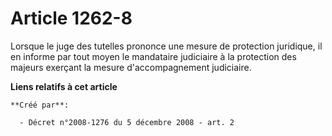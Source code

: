 # Article 1262-8

Lorsque le juge des tutelles prononce une mesure de protection juridique, il en informe par tout moyen le mandataire
judiciaire à la protection des majeurs exerçant la mesure d'accompagnement judiciaire.

**Liens relatifs à cet article**

	**Créé par**:

	  - Décret n°2008-1276 du 5 décembre 2008 - art. 2
